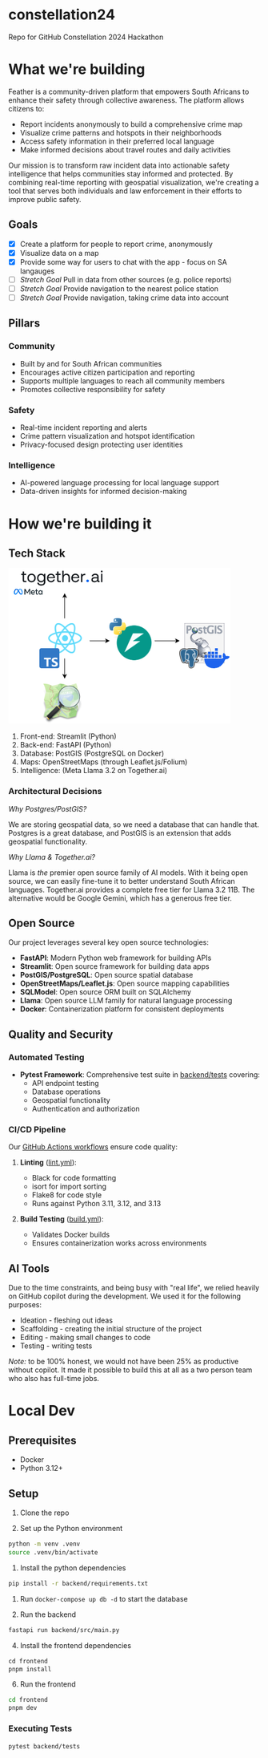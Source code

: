 # constellation24

Repo for GitHub Constellation 2024 Hackathon

# What we're building

Feather is a community-driven platform that empowers South Africans to enhance their safety through collective awareness. The platform allows citizens to:

- Report incidents anonymously to build a comprehensive crime map
- Visualize crime patterns and hotspots in their neighborhoods
- Access safety information in their preferred local language
- Make informed decisions about travel routes and daily activities

Our mission is to transform raw incident data into actionable safety intelligence that helps communities stay informed and protected. By combining real-time reporting with geospatial visualization, we're creating a tool that serves both individuals and law enforcement in their efforts to improve public safety.

## Goals
- [x] Create a platform for people to report crime, anonymously
- [x] Visualize data on a map
- [x] Provide some way for users to chat with the app - focus on SA langauges
- [ ] _Stretch Goal_ Pull in data from other sources (e.g. police reports)
- [ ] _Stretch Goal_ Provide navigation to the nearest police station
- [ ] _Stretch Goal_ Provide navigation, taking crime data into account

## Pillars

### Community

- Built by and for South African communities
- Encourages active citizen participation and reporting
- Supports multiple languages to reach all community members
- Promotes collective responsibility for safety

### Safety

- Real-time incident reporting and alerts
- Crime pattern visualization and hotspot identification
- Privacy-focused design protecting user identities

### Intelligence

- AI-powered language processing for local language support
- Data-driven insights for informed decision-making

# How we're building it

## Tech Stack

![Architecture](architecture.drawio.png)

1. Front-end: Streamlit (Python)
2. Back-end: FastAPI (Python)
3. Database: PostGIS (PostgreSQL on Docker)
4. Maps: OpenStreetMaps (through Leaflet.js/Folium)
5. Intelligence: (Meta Llama 3.2 on Together.ai)

### Architectural Decisions
*Why Postgres/PostGIS?*

We are storing geospatial data, so we need a database that can handle that.
Postgres is a great database, and PostGIS is an extension that adds geospatial functionality.

*Why Llama & Together.ai?*

Llama is _the_ premier open source family of AI models.
With it being open source, we can easily fine-tune it to better understand South African languages.
Together.ai provides a complete free tier for Llama 3.2 11B.
The alternative would be Google Gemini, which has a generous free tier.

## Open Source
Our project leverages several key open source technologies:

- **FastAPI**: Modern Python web framework for building APIs
- **Streamlit**: Open source framework for building data apps
- **PostGIS/PostgreSQL**: Open source spatial database
- **OpenStreetMaps/Leaflet.js**: Open source mapping capabilities
- **SQLModel**: Open source ORM built on SQLAlchemy
- **Llama**: Open source LLM family for natural language processing
- **Docker**: Containerization platform for consistent deployments

## Quality and Security

### Automated Testing
- **Pytest Framework**: Comprehensive test suite in [backend/tests](backend/tests) covering:
  - API endpoint testing
  - Database operations
  - Geospatial functionality
  - Authentication and authorization

### CI/CD Pipeline
Our [GitHub Actions workflows](.github/workflows) ensure code quality:

1. **Linting** ([lint.yml](.github/workflows/lint.yml)):
   - Black for code formatting
   - isort for import sorting
   - Flake8 for code style
   - Runs against Python 3.11, 3.12, and 3.13

2. **Build Testing** ([build.yml](.github/workflows/build.yml)):
   - Validates Docker builds
   - Ensures containerization works across environments

## AI Tools

Due to the time constraints, and being busy with "real life", we relied heavily on GitHub copilot during the development.
We used it for the following purposes:

- Ideation - fleshing out ideas
- Scaffolding - creating the initial structure of the project
- Editing - making small changes to code
- Testing - writing tests

_Note:_ to be 100% honest, we would not have been 25% as productive without copilot. It made it possible to build this at all as a two person team who also has full-time jobs.

# Local Dev

## Prerequisites

- Docker
- Python 3.12+

## Setup

1. Clone the repo

2. Set up the Python environment

```bash
python -m venv .venv
source .venv/bin/activate
```

1. Install the python dependencies
```bash
pip install -r backend/requirements.txt
```

1. Run `docker-compose up db -d` to start the database

3. Run the backend
```bash
fastapi run backend/src/main.py
```

4. Install the frontend dependencies
```
cd frontend
pnpm install
```

6. Run the frontend
```bash
cd frontend
pnpm dev
```

### Executing Tests
```bash
pytest backend/tests
```